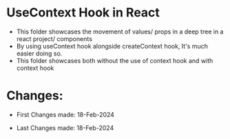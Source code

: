 # UseContext Hook in React
- This folder showcases the movement of values/ props in a deep tree in a react project/ components
- By using useContext hook alongside createContext hook, It's much easier doing so.
- This folder showcases both without the use of context hook and with context hook


# Changes:
- First Changes made: 18-Feb-2024


- Last Changes made: 18-Feb-2024